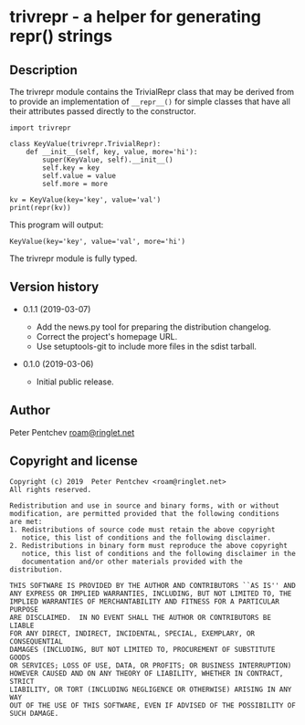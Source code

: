 # trivrepr - a helper for generating repr() strings

## Description

The trivrepr module contains the TrivialRepr class that may be
derived from to provide an implementation of `__repr__()` for
simple classes that have all their attributes passed directly to
the constructor.

    import trivrepr

    class KeyValue(trivrepr.TrivialRepr):
        def __init__(self, key, value, more='hi'):
            super(KeyValue, self).__init__()
            self.key = key
            self.value = value
            self.more = more

    kv = KeyValue(key='key', value='val')
    print(repr(kv))

This program will output:

    KeyValue(key='key', value='val', more='hi')

The trivrepr module is fully typed.

## Version history

- 0.1.1 (2019-03-07)
  - Add the news.py tool for preparing the distribution changelog.
  - Correct the project's homepage URL.
  - Use setuptools-git to include more files in the sdist tarball.

- 0.1.0 (2019-03-06)
  - Initial public release.

## Author

Peter Pentchev <roam@ringlet.net>

## Copyright and license

    Copyright (c) 2019  Peter Pentchev <roam@ringlet.net>
    All rights reserved.
    
    Redistribution and use in source and binary forms, with or without
    modification, are permitted provided that the following conditions
    are met:
    1. Redistributions of source code must retain the above copyright
       notice, this list of conditions and the following disclaimer.
    2. Redistributions in binary form must reproduce the above copyright
       notice, this list of conditions and the following disclaimer in the
       documentation and/or other materials provided with the distribution.
    
    THIS SOFTWARE IS PROVIDED BY THE AUTHOR AND CONTRIBUTORS ``AS IS'' AND
    ANY EXPRESS OR IMPLIED WARRANTIES, INCLUDING, BUT NOT LIMITED TO, THE
    IMPLIED WARRANTIES OF MERCHANTABILITY AND FITNESS FOR A PARTICULAR PURPOSE
    ARE DISCLAIMED.  IN NO EVENT SHALL THE AUTHOR OR CONTRIBUTORS BE LIABLE
    FOR ANY DIRECT, INDIRECT, INCIDENTAL, SPECIAL, EXEMPLARY, OR CONSEQUENTIAL
    DAMAGES (INCLUDING, BUT NOT LIMITED TO, PROCUREMENT OF SUBSTITUTE GOODS
    OR SERVICES; LOSS OF USE, DATA, OR PROFITS; OR BUSINESS INTERRUPTION)
    HOWEVER CAUSED AND ON ANY THEORY OF LIABILITY, WHETHER IN CONTRACT, STRICT
    LIABILITY, OR TORT (INCLUDING NEGLIGENCE OR OTHERWISE) ARISING IN ANY WAY
    OUT OF THE USE OF THIS SOFTWARE, EVEN IF ADVISED OF THE POSSIBILITY OF
    SUCH DAMAGE.
